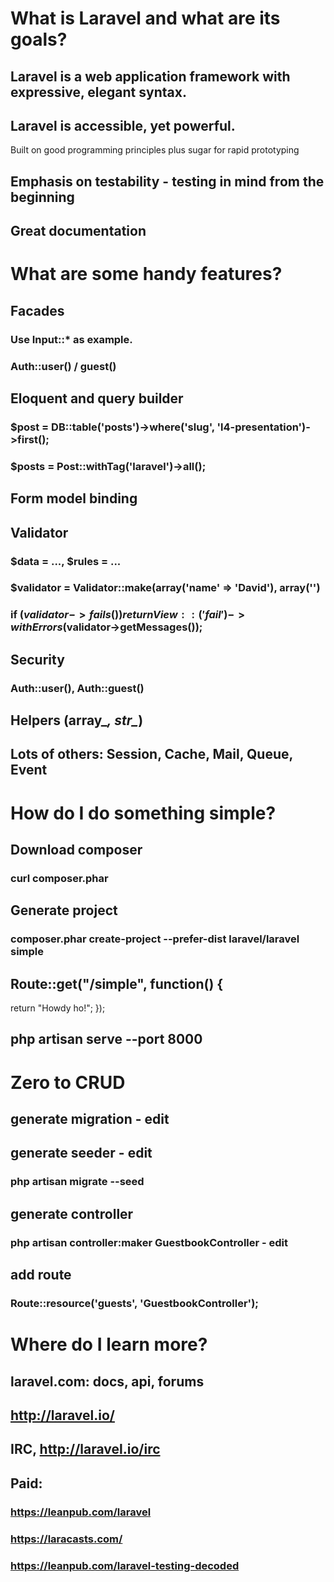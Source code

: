 # What is Laravel and what are its goals?
## Laravel is a web application framework with expressive, elegant syntax.
## Laravel is accessible, yet powerful.
   Built on good programming principles plus sugar for rapid prototyping
## Emphasis on testability - testing in mind from the beginning
## Great documentation

# What are some handy features?
## Facades
### Use Input::* as example.
### Auth::user() / guest()
## Eloquent and query builder
### $post = DB::table('posts')->where('slug', 'l4-presentation')->first();
### $posts = Post::withTag('laravel')->all();
## Form model binding
## Validator
### $data = ..., $rules = ...
### $validator = Validator::make(array('name' => 'David'), array('')
### if ($validator->fails()) return View::('fail')->withErrors($validator->getMessages());
## Security
### Auth::user(), Auth::guest()
## Helpers (array_*, str_*)
## Lots of others: Session, Cache, Mail, Queue, Event

# How do I do something simple?
## Download composer
### curl composer.phar
## Generate project
### composer.phar create-project --prefer-dist laravel/laravel simple
## Route::get("/simple", function() {
   return "Howdy ho!";
});
## php artisan serve --port 8000

# Zero to CRUD
## generate migration - edit
## generate seeder - edit
### php artisan migrate --seed
## generate controller
### php artisan controller:maker GuestbookController - edit
## add route
### Route::resource('guests', 'GuestbookController');

# Where do I learn more?
## laravel.com: docs, api, forums
## http://laravel.io/
## IRC, http://laravel.io/irc
## Paid:
### https://leanpub.com/laravel
### https://laracasts.com/
### https://leanpub.com/laravel-testing-decoded

